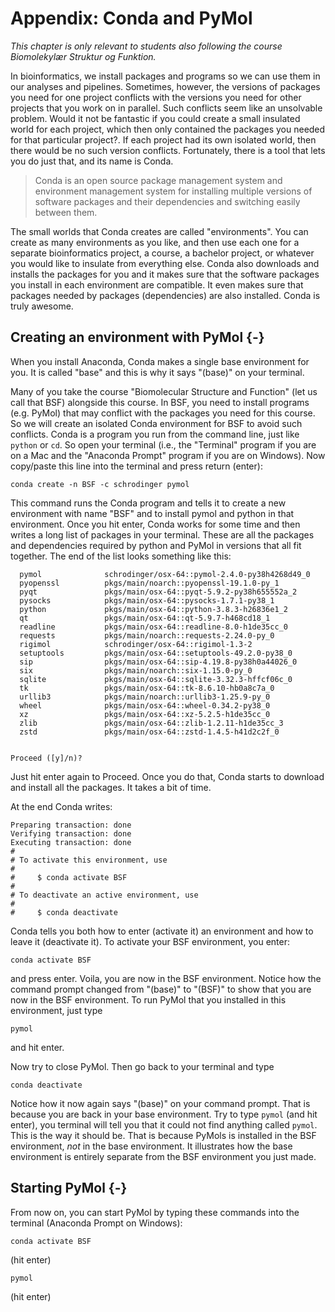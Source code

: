 # Appendix: Conda and PyMol

*This chapter is only relevant to students also following the course Biomolekylær Struktur og Funktion.*

In bioinformatics, we install packages and programs so we can use them in our analyses and pipelines. Sometimes, however, the versions of packages you need for one project conflicts with the versions you need for other projects that you work on in parallel. Such conflicts seem like an unsolvable problem. Would it not be fantastic if you could create a small insulated world for each project, which then only contained the packages you needed for that particular project?. If each project had its own isolated world, then there would be no such version conflicts. Fortunately, there is a tool that lets you do just that, and its name is Conda.

> Conda is an open source package management system and environment management system for installing multiple versions of software packages and their dependencies and switching easily between them.

The small worlds that Conda creates are called "environments". You can create as many environments as you like, and then use each one for a separate bioinformatics project, a course, a bachelor project, or whatever you would like to insulate from everything else. Conda also downloads and installs the packages for you and it makes sure that the software packages you install in each environment are compatible. It even makes sure that packages needed by packages (dependencies) are also installed. Conda is truly awesome.

## Creating an environment with PyMol {-}

When you install Anaconda, Conda makes a single base environment for you. It is called "base" and this is why it says "(base)" on your terminal.

Many of you take the course "Biomolecular Structure and Function" (let us call that BSF) alongside this course. In BSF, you need to install programs (e.g. PyMol) that may conflict with the packages you need for this course. So we will create an isolated Conda environment for BSF to avoid such conflicts. Conda is a program you run from the command line, just like `python` or `cd`. So open your terminal (i.e., the "Terminal" program if you are on a Mac and the "Anaconda Prompt" program if you are on Windows). Now copy/paste this line into the terminal and press return (enter):

```
conda create -n BSF -c schrodinger pymol
```

This command runs the Conda program and tells it to create a new environment with name "BSF" and to install pymol and python in that environment. Once you hit enter, Conda works for some time and then writes a long list of packages in your terminal. These are all the packages and dependencies required by python and PyMol in versions that all fit together. The end of the list looks something like this:

```
  pymol              schrodinger/osx-64::pymol-2.4.0-py38h4268d49_0
  pyopenssl          pkgs/main/noarch::pyopenssl-19.1.0-py_1
  pyqt               pkgs/main/osx-64::pyqt-5.9.2-py38h655552a_2
  pysocks            pkgs/main/osx-64::pysocks-1.7.1-py38_1
  python             pkgs/main/osx-64::python-3.8.3-h26836e1_2
  qt                 pkgs/main/osx-64::qt-5.9.7-h468cd18_1
  readline           pkgs/main/osx-64::readline-8.0-h1de35cc_0
  requests           pkgs/main/noarch::requests-2.24.0-py_0
  rigimol            schrodinger/osx-64::rigimol-1.3-2
  setuptools         pkgs/main/osx-64::setuptools-49.2.0-py38_0
  sip                pkgs/main/osx-64::sip-4.19.8-py38h0a44026_0
  six                pkgs/main/noarch::six-1.15.0-py_0
  sqlite             pkgs/main/osx-64::sqlite-3.32.3-hffcf06c_0
  tk                 pkgs/main/osx-64::tk-8.6.10-hb0a8c7a_0
  urllib3            pkgs/main/noarch::urllib3-1.25.9-py_0
  wheel              pkgs/main/osx-64::wheel-0.34.2-py38_0
  xz                 pkgs/main/osx-64::xz-5.2.5-h1de35cc_0
  zlib               pkgs/main/osx-64::zlib-1.2.11-h1de35cc_3
  zstd               pkgs/main/osx-64::zstd-1.4.5-h41d2c2f_0


Proceed ([y]/n)?
```

Just hit enter again to Proceed. Once you do that, Conda starts to download and install all the packages. It takes a bit of time.

At the end Conda writes:

```
Preparing transaction: done
Verifying transaction: done
Executing transaction: done
#
# To activate this environment, use
#
#     $ conda activate BSF
#
# To deactivate an active environment, use
#
#     $ conda deactivate
```

Conda tells you both how to enter (activate it) an environment and how to leave it (deactivate it). To activate your BSF environment, you enter:

```
conda activate BSF
```

and press enter. Voila, you are now in the BSF environment. Notice how the command prompt changed from "(base)" to "(BSF)" to show that you are now in the BSF environment. To run PyMol that you installed in this environment, just type

```
pymol
```

and hit enter.

Now try to close PyMol. Then go back to your terminal and type

```
conda deactivate
```

Notice how it now again says "(base)" on your command prompt. That is because you are back in your base environment. Try to type `pymol` (and hit enter), you terminal will tell you that it could not find anything called `pymol`. This is the way it should be. That is because PyMols is installed in the BSF environment, *not* in the base environment. It illustrates how the base environment is entirely separate from the BSF environment you just made.

## Starting PyMol {-}

From now on, you can start PyMol by typing these commands into the terminal (Anaconda Prompt on Windows):

```
conda activate BSF
```

(hit enter)

```
pymol
```

(hit enter)

